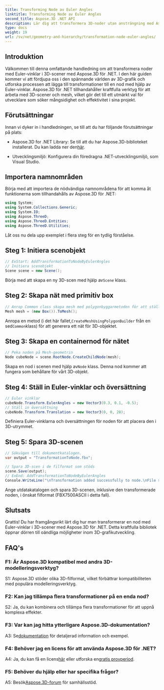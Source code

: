 ```yaml
---
title: Transforming Node av Euler Angles
linktitle: Transforming Node av Euler Angles
second_title: Aspose.3D .NET API
description: Lär dig att transformera 3D-noder utan ansträngning med Aspose.3D för .NET. Följ vår steg-för-steg-guide för fantastiska resultat i dina projekt.
type: docs
weight: 19
url: /sv/net/geometry-and-hierarchy/transformation-node-euler-angles/
---
```

## Introduktion

Välkommen till denna omfattande handledning om att transformera noder med Euler-vinklar i 3D-scener med Aspose.3D för .NET. I den här guiden kommer vi att fördjupa oss i den spännande världen av 3D-grafik och utforska processen att lägga till transformationer till en nod med hjälp av Euler-vinklar. Aspose.3D för .NET tillhandahåller kraftfulla verktyg för att arbeta med 3D-scener och mesh, vilket gör det till ett utmärkt val för utvecklare som söker mångsidighet och effektivitet i sina projekt.

## Förutsättningar

Innan vi dyker in i handledningen, se till att du har följande förutsättningar på plats:

-  Aspose.3D for .NET Library: Se till att du har Aspose.3D-biblioteket installerat. Du kan ladda ner den[här](https://releases.aspose.com/3d/net/).

- Utvecklingsmiljö: Konfigurera din föredragna .NET-utvecklingsmiljö, som Visual Studio.

## Importera namnområden

Börja med att importera de nödvändiga namnområdena för att komma åt funktionerna som tillhandahålls av Aspose.3D för .NET:

```csharp
using System;
using System.Collections.Generic;
using System.IO;
using Aspose.ThreeD;
using Aspose.ThreeD.Entities;
using Aspose.ThreeD.Utilities;
```

Låt oss nu dela upp exemplet i flera steg för en tydlig förståelse.

## Steg 1: Initiera scenobjekt

```csharp
// ExStart: AddTransformationToNodeByEulerAngles
// Initiera scenobjekt
Scene scene = new Scene();
```

 Börja med att skapa en ny 3D-scen med hjälp av`Scene` klass.


## Steg 2: Skapa nät med primitiv box

```csharp
// Anrop Common class skapa mesh med polygonbyggarmetoden för att ställa in mesh-instans
Mesh mesh = (new Box()).ToMesh();
```

 Anropa en metod (i det här fallet,`CreateMeshUsingPolygonBuilder` från en sed`Common`klass) för att generera ett nät för 3D-objektet.

## Steg 3: Skapa en containernod för nätet

```csharp
// Peka noden på Mesh-geometrin
Node cubeNode = scene.RootNode.CreateChildNode(mesh);
```

 Skapa en nod i scenen med hjälp av`Node` klass. Denna nod kommer att fungera som behållare för vårt 3D-objekt.

## Steg 4: Ställ in Euler-vinklar och översättning

```csharp
// Euler vinklar
cubeNode.Transform.EulerAngles = new Vector3(0.3, 0.1, -0.5);            
// Ställ in översättning
cubeNode.Transform.Translation = new Vector3(0, 0, 20);
```

Definiera Euler-vinklarna och översättningen för noden för att placera den i 3D-utrymmet.

## Steg 5: Spara 3D-scenen

```csharp
// Sökvägen till dokumentkatalogen.
var output = "TransformationToNode.fbx";

// Spara 3D-scen i de filformat som stöds
scene.Save(output);
// ExEnd: AddTransformationToNodeByEulerAngles
Console.WriteLine("\nTransformation added successfully to node.\nFile saved at " + output);
```

Ange utdatakatalogen och spara 3D-scenen, inklusive den transformerade noden, i önskat filformat (FBX7500ASCII i detta fall).

## Slutsats

Grattis! Du har framgångsrikt lärt dig hur man transformerar en nod med Euler-vinklar i 3D-scener med Aspose.3D för .NET. Detta kraftfulla bibliotek öppnar dörren till oändliga möjligheter inom 3D-grafikutveckling.

## FAQ's

### F1: Är Aspose.3D kompatibel med andra 3D-modelleringsverktyg?

S1: Aspose.3D stöder olika 3D-filformat, vilket förbättrar kompatibiliteten med populära modelleringsverktyg.

### F2: Kan jag tillämpa flera transformationer på en enda nod?

S2: Ja, du kan kombinera och tillämpa flera transformationer för att uppnå komplexa effekter.

### F3: Var kan jag hitta ytterligare Aspose.3D-dokumentation?

 A3: Se[dokumentation](https://reference.aspose.com/3d/net/) för detaljerad information och exempel.

### F4: Behöver jag en licens för att använda Aspose.3D för .NET?

 A4: Ja, du kan få en licens[här](https://purchase.aspose.com/buy) eller utforska en[gratis provperiod](https://releases.aspose.com/).

### F5: Behöver du hjälp eller har specifika frågor?

 A5: Besök[Aspose.3D-forum](https://forum.aspose.com/c/3d/18) för samhällsstöd.